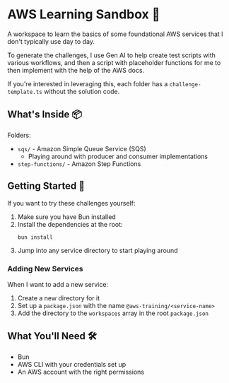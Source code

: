 # AWS Learning Sandbox 🚀

A workspace to learn the basics of some foundational AWS services that I don't typically use day to day. 

To generate the challenges, I use Gen AI to help create test scripts with various workflows, and then a script with placeholder functions for me to then implement with the help of the AWS docs.

If you're interested in leveraging this, each folder has a `challenge-template.ts` without the solution code.

## What's Inside 📦

Folders:
- `sqs/` - Amazon Simple Queue Service (SQS)
  - Playing around with producer and consumer implementations
- `step-functions/` - Amazon Step Functions

## Getting Started 🚀

If you want to try these challenges yourself:
1. Make sure you have Bun installed
2. Install the dependencies at the root:
   ```bash
   bun install
   ```
3. Jump into any service directory to start playing around

### Adding New Services

When I want to add a new service:
1. Create a new directory for it
2. Set up a `package.json` with the name `@aws-training/<service-name>`
3. Add the directory to the `workspaces` array in the root `package.json`

## What You'll Need 🛠️

- Bun
- AWS CLI with your credentials set up
- An AWS account with the right permissions
